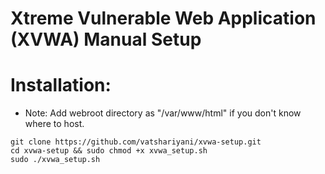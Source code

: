 Xtreme Vulnerable Web Application (XVWA) Manual Setup
=====================================================

# Installation:

+ Note: Add webroot directory as "/var/www/html" if you don't know where to host.
 
```
git clone https://github.com/vatshariyani/xvwa-setup.git
cd xvwa-setup && sudo chmod +x xvwa_setup.sh
sudo ./xvwa_setup.sh
```
